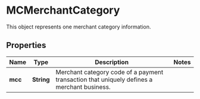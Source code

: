

# MCMerchantCategory

This object represents one merchant category information.
## Properties

Name | Type | Description | Notes
------------ | ------------- | ------------- | -------------
**mcc** | **String** | Merchant category code of a payment transaction that uniquely defines a merchant business. | 



